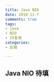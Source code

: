 ```yaml
---
title: Java NIO
date: 2018-11-7
comments: true
tags:
- java
- NIO
- IO复用
categories:
- 后端

---
```


## Java NIO 待填
